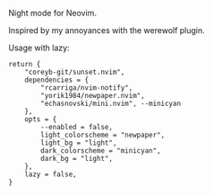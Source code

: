 Night mode for Neovim.

Inspired by my annoyances with the werewolf plugin.

Usage with lazy:
```
return {
	"coreyb-git/sunset.nvim",
	dependencies = {
		"rcarriga/nvim-notify",
		"yorik1984/newpaper.nvim",
		"echasnovski/mini.nvim", --minicyan
	},
	opts = {
		--enabled = false,
		light_colorscheme = "newpaper",
		light_bg = "light",
		dark_colorscheme = "minicyan",
		dark_bg = "light",
	},
	lazy = false,
}
```
